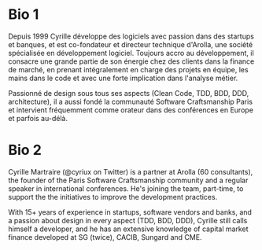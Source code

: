 # Bio 1

Depuis 1999 Cyrille développe des logiciels avec passion dans des startups et banques, et est co-fondateur et directeur technique d'Arolla, une société spécialisée en développement logiciel. Toujours accro au développement, il consacre une grande partie de son énergie chez des clients dans la finance de marché, en prenant intégralement en charge des projets en équipe, les mains dans le code et avec une forte implication dans l'analyse métier.

Passionné de design sous tous ses aspects (Clean Code, TDD, BDD, DDD, architecture), il a aussi fondé la communauté Software Craftsmanship Paris et intervient fréquemment comme orateur dans des conférences en Europe et parfois au-délà.

# Bio 2

Cyrille Martraire (@cyriux on Twitter) is a partner at Arolla (60 consultants), the founder of the Paris Software Craftsmanship community and a regular speaker in international conferences. He's joining the team, part-time, to support the the initiatives to improve the development practices.

With 15+ years of experience in startups, software vendors and banks, and a passion about design in every aspect (TDD, BDD, DDD), Cyrille still calls himself a developer, and he has an extensive knowledge of capital market finance developed at SG (twice), CACIB, Sungard and CME.
